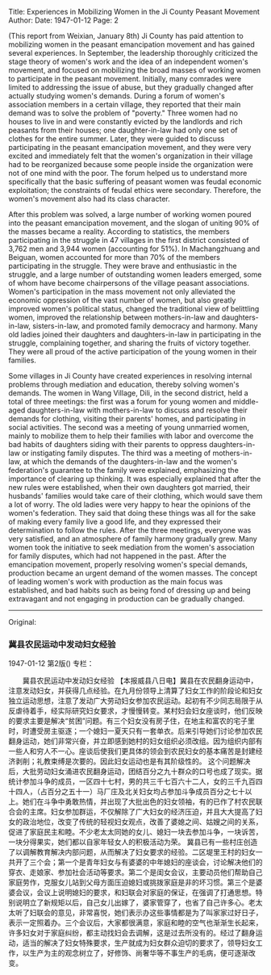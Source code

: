 Title: Experiences in Mobilizing Women in the Ji County Peasant Movement
Author:
Date: 1947-01-12
Page: 2

(This report from Weixian, January 8th) Ji County has paid attention to mobilizing women in the peasant emancipation movement and has gained several experiences. In September, the leadership thoroughly criticized the stage theory of women's work and the idea of an independent women's movement, and focused on mobilizing the broad masses of working women to participate in the peasant movement. Initially, many comrades were limited to addressing the issue of abuse, but they gradually changed after actually studying women's demands. During a forum of women's association members in a certain village, they reported that their main demand was to solve the problem of "poverty." Three women had no houses to live in and were constantly evicted by the landlords and rich peasants from their houses; one daughter-in-law had only one set of clothes for the entire summer. Later, they were guided to discuss participating in the peasant emancipation movement, and they were very excited and immediately felt that the women's organization in their village had to be reorganized because some people inside the organization were not of one mind with the poor. The forum helped us to understand more specifically that the basic suffering of peasant women was feudal economic exploitation; the constraints of feudal ethics were secondary. Therefore, the women's movement also had its class character.

After this problem was solved, a large number of working women poured into the peasant emancipation movement, and the slogan of uniting 90% of the masses became a reality. According to statistics, the members participating in the struggle in 47 villages in the first district consisted of 3,762 men and 3,944 women (accounting for 51%). In Machangzhuang and Beiguan, women accounted for more than 70% of the members participating in the struggle. They were brave and enthusiastic in the struggle, and a large number of outstanding women leaders emerged, some of whom have become chairpersons of the village peasant associations. Women's participation in the mass movement not only alleviated the economic oppression of the vast number of women, but also greatly improved women's political status, changed the traditional view of belittling women, improved the relationship between mothers-in-law and daughters-in-law, sisters-in-law, and promoted family democracy and harmony. Many old ladies joined their daughters and daughters-in-law in participating in the struggle, complaining together, and sharing the fruits of victory together. They were all proud of the active participation of the young women in their families.

Some villages in Ji County have created experiences in resolving internal problems through mediation and education, thereby solving women's demands. The women in Wang Village, Dili, in the second district, held a total of three meetings: the first was a forum for young women and middle-aged daughters-in-law with mothers-in-law to discuss and resolve their demands for clothing, visiting their parents' homes, and participating in social activities. The second was a meeting of young unmarried women, mainly to mobilize them to help their families with labor and overcome the bad habits of daughters siding with their parents to oppress daughters-in-law or instigating family disputes. The third was a meeting of mothers-in-law, at which the demands of the daughters-in-law and the women's federation's guarantee to the family were explained, emphasizing the importance of clearing up thinking. It was especially explained that after the new rules were established, when their own daughters got married, their husbands' families would take care of their clothing, which would save them a lot of worry. The old ladies were very happy to hear the opinions of the women's federation. They said that doing these things was all for the sake of making every family live a good life, and they expressed their determination to follow the rules. After the three meetings, everyone was very satisfied, and an atmosphere of family harmony gradually grew. Many women took the initiative to seek mediation from the women's association for family disputes, which had not happened in the past. After the emancipation movement, properly resolving women's special demands, production became an urgent demand of the women masses. The concept of leading women's work with production as the main focus was established, and bad habits such as being fond of dressing up and being extravagant and not engaging in production can be gradually changed.



<hr /> 

Original: 


### 冀县农民运动中发动妇女经验

1947-01-12
第2版()
专栏：

　　冀县农民运动中发动妇女经验
    【本报威县八日电】冀县在农民翻身运动中，注意发动妇女，并获得几点经验。在九月份领导上清算了妇女工作的阶段论和妇女独立运动思想，注意了发动广大劳动妇女参加农民运动。起初有不少同志局限于从反虐待着手，经实际研究妇女要求，才慢慢转变。某村妇会妇女座谈时，他们反映的要求主要是解决“贫困”问题。有三个妇女没有房子住，在地主和富农的宅子里时，时遭受房主驱逐；一个媳妇一夏天只有一套单衣。后来引导她们讨论参加农民翻身运动，她们非常兴奋，并立即感到她村的妇女组织必须改组。因为组织内部有一些人和穷人不一心。座谈后使我们更具体的领会到农民妇女的基本痛苦是封建经济剥削；礼教束缚是次要的。因此妇女运动也是有其阶级性的。
    这个问题解决后，大批劳动妇女涌进农民翻身运动，团结百分之九十群众的口号也成了现实。据统计参加斗争的成员，一区四十七村，男的共三千七百六十二人，女的三千九百四十四人，（占百分之五十一）马厂庄及北关妇女均占参加斗争成员百分之七十以上。她们在斗争中勇敢热情，并出现了大批出色的妇女领袖，有的已作了村农民联合会的主席。妇女参加群运，不仅解除了广大妇女的经济压迫，并且大大提高了妇女的政治地位，改变了传统的轻视妇女观点，改善了婆媳之间、姑嫂之间的关系，促进了家庭民主和睦。不少老太太同她的女儿、媳妇一块去参加斗争，一块诉苦，一块分得果实，她们都以自家年轻女人的积极活动为荣。
    冀县已有一些村庄创造了以调解教育解决内部问题，从而解决了妇女要求的经验。二区堤里王村的妇女一共开了三个会；第一个是青年妇女与有婆婆的中年媳妇的座谈会，讨论解决他们的穿衣、走娘家、参加社会活动等要求。第二个是闺女会议，主要动员他们帮助自己家庭劳作，克服女儿站到父母方面压迫媳妇或挑拨家庭是非的坏习惯。第三个是婆婆会议，会议上说明媳妇的要求，和妇联会对家庭的保证，在强调了打通思想。特别说明立了新规矩以后，自己女儿出嫁了，婆家管穿了，也省了自己许多心。老太太听了妇联会的意见，非常喜悦，她们表示办这些事情都是为了叫家家过好日子，表示一定照着办。三个会议后，大家都很满意，家庭和睦的空气也渐渐生长起来，许多妇女对于家庭纠纷，都主动找妇会去调解，这是过去所没有的。经过了翻身运动，适当的解决了妇女特殊要求，生产就成为妇女群众迫切的要求了，领导妇女工作，以生产为主的观念树立了，好修饰、尚奢华等不事生产的毛病，便可逐渐改变。
